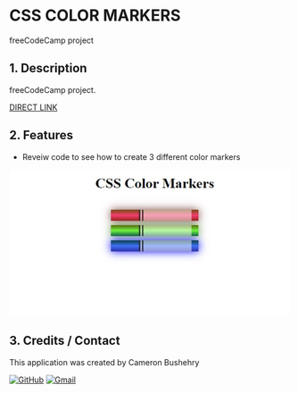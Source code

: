 # CSS COLOR MARKERS
freeCodeCamp project

## 1. Description
freeCodeCamp project. 

[DIRECT LINK](https://cbushehry.github.io/css-color-markers/)

## 2. Features
 * Reveiw code to see how to create 3 different color markers

 ![](assets/images/css-color-markers.jpg)

## 3. Credits / Contact
This application was created by Cameron Bushehry

  [![GitHub](https://img.shields.io/badge/github-%23121011.svg?style=for-the-badge&logo=github&logoColor=white)](https://github.com/cbushehry)
  [![Gmail](https://img.shields.io/badge/Gmail-D14836?style=for-the-badge&logo=gmail&logoColor=white)](mailto:c.bushehry@gmail.com)